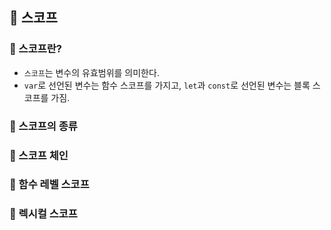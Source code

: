 ## 📌 스코프


### 📌 스코프란?
- `스코프`는 변수의 유효범위를 의미한다.
- `var`로 선언된 변수는 함수 스코프를 가지고, `let`과 `const`로 선언된 변수는 블록 스코프를 가짐.

### 📌 스코프의 종류

### 📌 스코프 체인

### 📌 함수 레벨 스코프

### 📌 렉시컬 스코프


